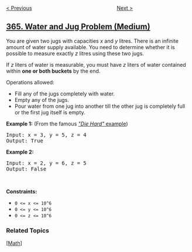 <!--|This file generated by command(leetcode description); DO NOT EDIT.    |-->
<!--+----------------------------------------------------------------------+-->
<!--|@author    openset <openset.wang@gmail.com>                           |-->
<!--|@link      https://github.com/openset                                 |-->
<!--|@home      https://github.com/openset/leetcode                        |-->
<!--+----------------------------------------------------------------------+-->

[< Previous](../nested-list-weight-sum-ii "Nested List Weight Sum II")
　　　　　　　　　　　　　　　　
[Next >](../find-leaves-of-binary-tree "Find Leaves of Binary Tree")

## [365. Water and Jug Problem (Medium)](https://leetcode.com/problems/water-and-jug-problem "水壶问题")

<p>You are given two jugs with capacities <i>x</i> and <i>y</i> litres. There is an infinite amount of water supply available. You need to determine whether it is possible to measure exactly <i>z</i> litres using these two jugs.</p>

<p>If <i>z</i> liters of water is measurable, you must have <i>z</i> liters of water contained within <b>one or both buckets</b> by the end.</p>

<p>Operations allowed:</p>

<ul>
	<li>Fill any of the jugs completely with water.</li>
	<li>Empty any of the jugs.</li>
	<li>Pour water from one jug into another till the other jug is completely full or the first jug itself is empty.</li>
</ul>

<p><b>Example 1:</b> (From the famous <a href="https://www.youtube.com/watch?v=BVtQNK_ZUJg" target="_blank"><i>&quot;Die Hard&quot;</i> example</a>)</p>

<pre>
Input: x = 3, y = 5, z = 4
Output: True
</pre>

<p><b>Example 2:</b></p>

<pre>
Input: x = 2, y = 6, z = 5
Output: False
</pre>
<p>&nbsp;</p>
<p><strong>Constraints:</strong></p>

<ul>
	<li><code>0 &lt;= x &lt;= 10^6</code></li>
	<li><code>0 &lt;= y&nbsp;&lt;= 10^6</code></li>
	<li><code>0 &lt;= z&nbsp;&lt;= 10^6</code></li>
</ul>

### Related Topics
  [[Math](../../tag/math/README.md)]
